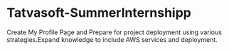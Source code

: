 # Tatvasoft-SummerInternshipp
Create My Profile Page and Prepare for project deployment using various strategies.Expand knowledge to include AWS services and deployment.
